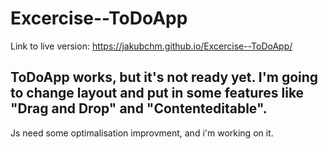 # Excercise--ToDoApp
Link to live version: https://jakubchm.github.io/Excercise--ToDoApp/

##
ToDoApp works, but it's not ready yet. I'm going to change layout and put in some features like "Drag and Drop" and "Contenteditable".
-------------------------------------------------------------------------------------------
Js need some optimalisation improvment, and i'm working on it.